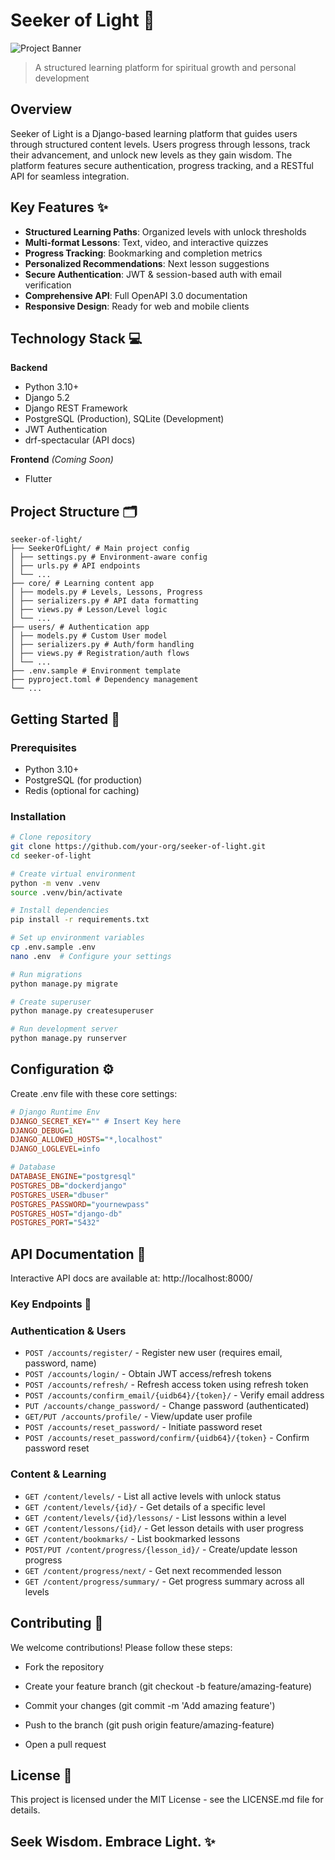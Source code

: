 # Seeker of Light 🌟

![Project Banner](https://dummyimage.com/800x200/000/35f50a&text=Spiritual+Learning+Platform)

> A structured learning platform for spiritual growth and personal development

## Overview
Seeker of Light is a Django-based learning platform that guides users through structured content levels. Users progress through lessons, track their advancement, and unlock new levels as they gain wisdom. The platform features secure authentication, progress tracking, and a RESTful API for seamless integration.

## Key Features ✨
- **Structured Learning Paths**: Organized levels with unlock thresholds
- **Multi-format Lessons**: Text, video, and interactive quizzes
- **Progress Tracking**: Bookmarking and completion metrics
- **Personalized Recommendations**: Next lesson suggestions
- **Secure Authentication**: JWT & session-based auth with email verification
- **Comprehensive API**: Full OpenAPI 3.0 documentation
- **Responsive Design**: Ready for web and mobile clients

## Technology Stack 💻
**Backend**
- Python 3.10+
- Django 5.2
- Django REST Framework
- PostgreSQL (Production), SQLite (Development)
- JWT Authentication
- drf-spectacular (API docs)

**Frontend** *(Coming Soon)*
- Flutter

## Project Structure 🗂️
```
seeker-of-light/
├── SeekerOfLight/ # Main project config
│ ├── settings.py # Environment-aware config
│ ├── urls.py # API endpoints
│ └── ...
├── core/ # Learning content app
│ ├── models.py # Levels, Lessons, Progress
│ ├── serializers.py # API data formatting
│ ├── views.py # Lesson/Level logic
│ └── ...
├── users/ # Authentication app
│ ├── models.py # Custom User model
│ ├── serializers.py # Auth/form handling
│ ├── views.py # Registration/auth flows
│ └── ...
├── .env.sample # Environment template
├── pyproject.toml # Dependency management
└── ...
```


## Getting Started 🚀

### Prerequisites
- Python 3.10+
- PostgreSQL (for production)
- Redis (optional for caching)

### Installation
```bash
# Clone repository
git clone https://github.com/your-org/seeker-of-light.git
cd seeker-of-light

# Create virtual environment
python -m venv .venv
source .venv/bin/activate

# Install dependencies
pip install -r requirements.txt

# Set up environment variables
cp .env.sample .env
nano .env  # Configure your settings

# Run migrations
python manage.py migrate

# Create superuser
python manage.py createsuperuser

# Run development server
python manage.py runserver
```

## Configuration ⚙️
Create .env file with these core settings:

```ini
# Django Runtime Env
DJANGO_SECRET_KEY="" # Insert Key here
DJANGO_DEBUG=1
DJANGO_ALLOWED_HOSTS="*,localhost"
DJANGO_LOGLEVEL=info

# Database 
DATABASE_ENGINE="postgresql"
POSTGRES_DB="dockerdjango" 
POSTGRES_USER="dbuser" 
POSTGRES_PASSWORD="yournewpass" 
POSTGRES_HOST="django-db" 
POSTGRES_PORT="5432"
```

## API Documentation 📖
Interactive API docs are available at: http://localhost:8000/

### Key Endpoints 🔑

### Authentication & Users
- `POST /accounts/register/` - Register new user (requires email, password, name)
- `POST /accounts/login/` - Obtain JWT access/refresh tokens
- `POST /accounts/refresh/` - Refresh access token using refresh token
- `POST /accounts/confirm_email/{uidb64}/{token}/` - Verify email address
- `PUT /accounts/change_password/` - Change password (authenticated)
- `GET/PUT /accounts/profile/` - View/update user profile
- `POST /accounts/reset_password/` - Initiate password reset
- `POST /accounts/reset_password/confirm/{uidb64}/{token}` - Confirm password reset

### Content & Learning
- `GET /content/levels/` - List all active levels with unlock status
- `GET /content/levels/{id}/` - Get details of a specific level
- `GET /content/levels/{id}/lessons/` - List lessons within a level
- `GET /content/lessons/{id}/` - Get lesson details with user progress
- `GET /content/bookmarks/` - List bookmarked lessons
- `POST/PUT /content/progress/{lesson_id}/` - Create/update lesson progress
- `GET /content/progress/next/` - Get next recommended lesson
- `GET /content/progress/summary/` - Get progress summary across all levels

## Contributing 🤝
We welcome contributions! Please follow these steps:

- Fork the repository

- Create your feature branch (git checkout -b feature/amazing-feature)

- Commit your changes (git commit -m 'Add amazing feature')

- Push to the branch (git push origin feature/amazing-feature)

- Open a pull request

## License 📄
This project is licensed under the MIT License - see the LICENSE.md file for details.

## Seek Wisdom. Embrace Light. ✨
